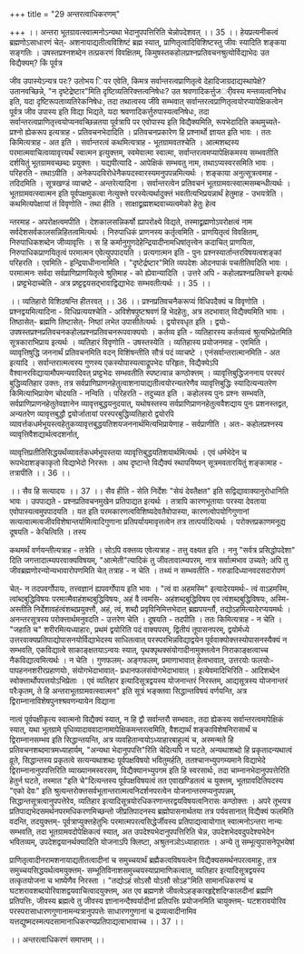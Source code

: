 +++
title = "29 अन्तरत्वाधिकरणम्"

+++
।। अन्तरा भूतग्रावत्स्वात्मनोऽन्यथा भेदानुपपत्तिरिति चेन्नोपदेशवत् ।। 35 ।। हेयप्रत्यनीकत्वं ब्रह्मणोऽसाधारणं चेत्- अशनायाद्यतीत्वविशिष्टं ब्रह्म स्यात्, प्राणितृत्वादिविशिष्टस्तु जीवः स्यादिति शङ्कया सङ्गतिः । उषस्तप्रश्नशब्देन तत्प्रकरणं विवक्षितम्, किमुषस्तकहोलप्रश्नप्रतिवचनश्रुत्योर्विद्याभेदः उत विद्यैक्यम्? किं पूर्वत्र

जीव उपास्येऽन्यत्र परः? उतोभय िपर एवेति, किमत्र सर्वान्तरत्वप्राणितृत्वे देहादिजाग्रदाद्यस्थापेक्षे? उतानवच्छिन्ने, "न दृष्टेद्रेष्टार"मिति दृष्टिव्यतिरिक्त्तत्वनिषेधः? उत श्रवणादिकर्त्तुजर्ीवस्य मन्तव्यत्वनिषेध इति, यदा दृष्टिरूपताव्यतिरेकनिषेधः, तदा तथात्वस्य जींवे सम्भवात् सर्वान्तरत्वप्राणितृत्वयोरप्यापेक्षिकत्वेन पूर्वत्र जीव उपास्य इति विद्या भिद्यते, यदा श्रवणादिकर्त्तुरुपास्यत्वनिषेधः, तदा सर्वान्तरत्वप्राणितृत्त्वयोप्यनवच्छिन्नतया पूर्वत्रापि पर एवोपास्य इति विद्यैक्यमिति, रूपभेदादिति कथमुच्यते- प्रश्नो ह्येकरूप इत्यत्राह - प्रतिवचनभेदादिति । प्रतिवचनप्रकारेण हि प्रश्नार्थो ज्ञायत इति भावः । ततः किमित्यत्राह - अत इति । सर्वान्तरत्वं कथमित्यत्राह - भूतग्रामवतश्चेति । आत्मशब्दस्य परमात्मवाचित्वव्यावृत्त्यर्थं स्वात्मन इत्युक्त्तम्, स्वमेवात्मा स्वात्मा, सर्वान्तरत्वमप्यापेक्षिकमस्य सम्भवतीति दर्शयितुं भूतग्रामवच्छब्दः प्रयुक्त्तः । यद्यपीत्यादि - आपेक्षिकं सम्भवतु नाम, तथाऽप्यस्वरसमिति भावः । परिहरति - तथाऽपीति । अनेकपदविरोधेनैकपदस्वारस्यमनुपपन्नमित्यर्थः । शङ्काया अनुत्सूत्रत्वमाह - तदिदमिति । सूत्रखण्डं व्याचष्टे - अन्तरेत्यादिना । सर्वान्तरत्वेन प्रतिवचनं भूतग्रामवत्स्वात्मसम्बन्धीत्यर्थः । भूतग्रामवत्स्वात्मन इति पूर्वपक्षमुकत्वा नेत्युक्त्ते परस्येत्यर्थादुक्त्तं भवतीत्यभिप्रयन्नार्थं हेतुमाह - उभयत्रेति । कथमित्यपेक्षायां तं विवृणोति - तथा हीति । साक्षाद्व्रह्मशब्दवाच्यत्वमेको हेतुः हेत्व

न्तरमाह - अपरोक्षत्वमपीति । देशकालसन्निकर्षो ह्यापरोक्ष्ये विद्यते, तस्माद्व्रह्मणोऽपरोक्षत्वं नाम सर्वदेशसर्वकालसन्निहितत्वमित्यर्थः । निरुपाधिकं प्राणनस्य कर्तृत्वमिति - प्राणयितृत्वं विवक्षितम्, निरुपाधिकशब्देन जीव्यावृत्तिः । स हि कर्मानुगुणदेहेन्द्रियादीनामधिषांतृत्त्वेन कदाचित् प्राणयिता, निरुपाधिकप्राणयितृत्वं परमात्मन एवेत्युपपादयति । प्रत्यगात्मन इति - पुनः प्रश्नस्यार्तान्तरविषयत्वशङ्कां परिहरति । एवमिति - इन्द्रियाधीनानामिति । "दृष्टेर्द्रष्टार"मिति व्यपदेशः ओदनपाकं पचतीतिवदिति भावः । परमात्मनः सर्वदा सर्वप्राणिप्राणयितृत्वे श्रुतिमाह - को ह्येवान्यादिति । उत्तरे अपि - कहोलप्रश्नप्रतिवचने इत्यर्थः । प्रष्ट्टभेदाच्चेति - अत्र प्रष्ट्टद्वयसद्भावाद्विद्याभेदः सम्भवतीत्यर्थः ।। 35 ।।

।। व्यतिहारो विशिठषन्ति हीतरवत् ।। 36 ।। प्रश्नप्रतिवचनैकरूप्यं विधिपदैक्यं च विवृणोति । प्रश्नद्वयमित्यादिना - विधिप्रत्ययश्चेति - अविशेषपुष्टश्रवणं हि भेदहेतुः, अत्र तदभावात् विद्यैक्यमिति भावः । तिष्ठासेत्- ब्रह्मणि तिष्टासेत्- निष्ठां लभेत उपासीतेत्यर्थः । द्वयोरवधृत इति । द्वयोः- उपषस्तप्रश्नप्रतिवचनकहोलप्रश्नप्रतिवचनरूपवाक्ययोः । कर्तव्य इति - व्यतिहारस्य कर्तव्यत्वं श्रुत्यभिप्रेतमिति सूत्रकाराभिप्राय इत्यर्थः । व्यतिहारं विवृणोति - उषस्तस्येति । व्यतिहास्य प्रयोजनमाह - एवमिति । व्यावृत्तिषुद्धि जननार्थं प्रतिवचनमिति वदन् विशिंषन्तीति सौत्रं पदं व्याचष्टे । एनंसर्वान्तरात्मानमिति - अत इत्यादि । सर्वान्तरात्मत्वस्य गुणस्य एकस्योपास्यत्वाद्रूपभेदः परिहृतः, विद्यैक्येऽपि वैश्वानरविद्यायामौपमन्यवादिवत् प्रष्ट्टभेदः सम्भवतीति स्पष्टत्वान्न कण्ठोक्त्तम् । व्यावृत्तिबुद्धिजननाय परस्परं बुद्धिव्यतिहार उक्त्तः, तत्र सर्वप्राणिप्राणनहेतुत्वाशनायाद्यतीत्वयोरन्यतरेणैव व्यावृत्तिबुद्धिः स्यादित्यन्यतरेण किमित्याभिप्रायेण चोदयति - नन्विति । परिहरति - तदुच्यत इति । कहोलस्य पुनः प्रश्नः सम्भवति, सर्वप्राणिप्राणनहेतुतेवज्ञानेन व्यावृत्तबुद्धयनुदयात्, यथोषस्तस्य सर्वप्राणिप्राणनहेतुत्ववैशद्याय पुनः प्रशनस्तद्वत, अन्यतरेण व्यावृत्तबुद्धौ द्वयोर्जातायां परस्परबुद्धिव्यतिहारो द्वयोरपि व्यावर्त्तकधर्मभूयस्त्वहेतुकव्यावृत्तबुद्धयतिशयजननार्थमित्यभिप्रायेणाह - सर्वप्राणीति । अतः- कहोलप्रश्नस्य व्यावृत्तिवैशद्यार्थत्वदशर्नात्,

व्यावृत्तिप्रतीतिसिद्धयर्थंव्यावर्तकधर्मभूयस्तया व्यावृत्तिबुद्धयतिशयार्थमित्यर्थः । एवं धर्मभेदेन च रूपभेदाशङ्काकृतो विद्याभेदो निरस्तः । अथ दृष्टान्ते विद्यैक्यं स्थापयिष्यन् सूत्रमवतारयितुं शङ्कामाह - तत्रापीति ।। 36 ।।

।। सैव हि सत्यादयः ।। 37 ।। सैव हीति - सेति निर्देशः "सेयं देवतैक्षत" इति सद्विद्यावाक्यानुरोधानिति भावः । उपपाद्यते - प्रश्नप्रतिवचनमुखेन प्रतिपाद्यत इत्यर्थः । तत्रापि कारणभूतायाः परस्या देवताया एवोपास्यत्वमुपपादयति । यत इति परमकारणत्वविशिष्यदेवतैवोपास्या, कारणत्वोपयोगिगुणानां सत्यत्वात्मत्वजीवविशेषान्तर्यामित्वादिगुणाना प्रतिपर्यायमावृत्तत्वेन तत्र तात्पर्यादित्यर्थः । परोक्त्तप्रकाणमनूद्य दूषयति - केचित्विति । तस्य

कथमर्थं वर्णयन्तीत्यत्राह - तत्रेति । सोऽपि वक्त्तव्य एवेत्यत्राह - तत्तु वक्ष्यत इति । ननु "सर्वत्र प्रसिद्धोपदेशा" दिति जगत्तादात्म्यपरवाक्यविषयम्, "आत्मेती"त्यादिकं तु जीवतावात्म्यपरम्, नात्र सर्वात्मभाव उच्यते; अपि तु जीवब्रह्मणोरन्योन्यभावारोपणमिति चेत् तत्राह - न चेति । तथ्यं न सम्भवतीति - गरुडादिध्यानवदसदारोपणं

चेत्- न तदपवर्गोपायः, तत्त्वज्ञानं ह्यपवर्गोपाय इति भावः । "त्वं वा अहमस्मि" इत्यादेरयमर्थः- त्वं वाऽहमस्मि, त्वांब्दबुद्धिविषयः परमात्मैवाहंशब्दबुद्धिविषयः, अहं वै त्वमसि- अहंशब्दबुद्धिविषय एव त्वंशब्दबुद्धिविषयः, अस्मि- अस्तीति निर्देशावहंत्वंशब्दप्रयुक्त्तौ, अहं, त्वं, शब्दौ प्रवृविनिमित्तभेदात् ब्रह्मपयर्न्तौ, तद्योऽहमित्यादेरप्ययमर्थः । अनन्तरसूत्रस्य परोक्त्तार्थमनुवदति - उत्तरेण चेति । दूषयति - तदपीति । ततः किमित्यत्राह - न चेति । "जहाति च" शरीरमित्यध्याहारः, प्रथमं द्वयोरिति पदं वाक्यपरम्, द्वितीयं तूपासनपरम्, द्वयोर्मध्ये उत्तरवाक्यप्रतिपाद्योपासनयोर्विद्याभेदस्य साधितत्वात् परस्परभिन्नविद्याद्वयेन पूर्ववाक्योक्त्तस्योपासनस्यैक्यं न सम्भवति, एकविद्यात्वे साकाङ्क्षतयाऽन्वयः स्यात्, पृथक्पृथक्संयोगादीनामुक्त्तत्वेन निराकाङ्क्षत्वाच्च नैकविद्यात्वमित्यर्थः । न चेति । गुणफलम्- अङ्गफलम्, प्रमाणाभावात् हेत्वभावात्, उत्तरयोः फलयोः- पापहननशरीरप्रहाणयोः, संयोगभेदाभावात्- प्रधानफलसंयोगभेदाभावात् । इत्येवमादिभिरिति - आदिशब्देन स्वोक्त्तार्थोपपत्तयोऽभिप्रेताः । एवं व्यतिहार इत्यादिसूत्रद्वयस्य योजनान्तरं निरस्तम्, आद्यसूत्रस्य योजनान्तरं परैःकृतम्, ते हि अन्तराभूतग्रामवत्स्वात्मन" इति सूत्रं भङ्क्तवा सिद्धान्तविषयं वर्णयन्ति, अत्र द्विराम्नानाविशेषपुनश्श्रवणन्यायेन विद्याना

नात्वं पूर्वपक्षीकृत्य स्वात्मनो विद्यैक्यं स्यात्, न हि द्वौ सर्वान्तरौ सम्भवतः, तदा ह्येकस्य सर्वान्तरत्वमापेक्षिकं स्यात्, यथा भूतग्रामे पृधिव्यादाववादानामापेक्षिकमन्तरत्वमिति, वैशद्यार्थं शङ्काविशेषनिरासार्थं च द्विराम्नानसम्भव इति सिद्धान्तयन्ति, अत्र व्यवहितान्वयोऽध्याहारबाहुल्यं च, अस्मन्मते हि प्रतिवचनशब्दमात्रमध्याहार्यम्, "अन्यथा भेदानुपपत्ति"रिति चेदित्यपि न घटते, अन्यथाशब्दो हि प्रकृतादन्यथात्वं व्रूते, सिद्धान्तस्य प्रकृतत्वे सत्यन्यथाशब्दः पूर्वपक्षविषयो भवितुमर्हति, ततश्चानभ्युपगम्यमाने विद्याभेदे द्विराम्नानानुपपत्तिरिति व्याख्यानमस्वरसम्, विद्यैक्यानभ्युपगम इति हि स्वरसार्थः, तदा चाम्नानभेदानुपपत्तेरिति हेतुर्न घटते, तस्मात "इति चे"दित्यन्तस्य पूर्वपक्षविषयत्वं तत एवाखण्डितत्वं च युक्त्तम्, भूतग्रावदितिपदस्य "एको देवः" इति श्रुत्यन्तरोक्त्तसर्वभूतान्तरात्मत्वनिदर्शनपरत्वेन योजनान्तरमप्यनुपपन्नम्, सिद्धान्तसूत्रत्वानुपपत्तेरेव, व्यतिहार इत्यादिसूत्रयोरधिकरणान्तरद्वयविषयत्वनिरासः कण्ठोक्त्तः । अपरे तूभयत्र प्रतिपाद्यभेदसमर्थनपरमधिकरणमिच्छन्तो जीप्रतिपादनस्य ब्रह्मोपासनार्थतया तत्र पर्यवसानात् विद्यैक्यं फलमिति वदन्ति, तदयुक्त्तम्- पूर्वत्राप्युक्त्तहेतुभिः परमात्मपरत्वसिद्धेर्जीवस्य प्रतिपाद्यत्वायोगात् स्वात्मनोऽन्तरा नान्यः सम्भवति, तदा भूतग्रामवदोपेक्षिकत्वं स्यात्, अत उपदेश्यभेदानुपपत्तिरिति चेन्न, उपदेशभेदवदुपदेश्यभेदेन भवितव्यम्, उपदेशद्वयानर्थक्यादिति योजनाऽपि क्लिष्टा, अश्रुतनञोऽध्याहारातः । अन्ये तु सम्भूत्युपासनेपूभयेषां

प्राणितृत्वादीनरामशनायाद्यतीतत्वादीनां च समुच्चयार्थं ब्रह्मैकत्वविषयत्वेन विद्यैक्यसमर्थनपरत्वमाहुः, तत्र समुच्चयसिद्धयर्थत्वमयुक्त्तम्- सम्भूतिविनाशसमुच्चयस्याप्रामाणिकत्वात्, व्यतिहार इत्यादिसूत्रद्वयस्य तत्कृतयोजना च भाष्येणैव निरस्ता । "तद्योऽहं सोऽसौ योऽसौ सोऽह"मिति सामानधिकरण्यं च घटशरावशब्दयोरिवाशद्वयवाचित्वादयुक्त्तम्, अत एव ब्रह्मणशे जीवत्वेऽहङ्कारहृद्देशदिग्कालदीनां ब्रह्मणि प्रतिपत्तिः, जीवस्य ब्रह्मत्वे तु जीवस्य ज्ञानानन्दैश्वर्यादीनां प्रतिपत्तिः प्रयोजनमिति चायुक्त्तम्- घटशरावयोरिव परस्परासाधारणगुणानामन्यत्रानुपपत्तेः साधारणगुणानां च द्रव्यत्वादीनामिव यत्तद्युष्मदस्मत्पदसामानाधिकरण्यप्रतिपाद्यत्वाभावाच्च ।। 37 ।।

।। अन्तरत्वाधिकरणं समाप्तम् ।।

